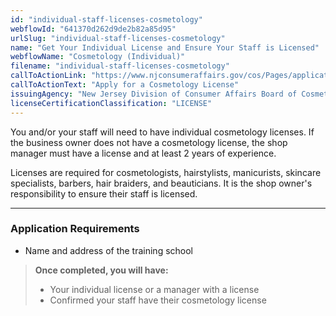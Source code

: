 ```yaml
---
id: "individual-staff-licenses-cosmetology"
webflowId: "641370d262d9de2b82a85d95"
urlSlug: "individual-staff-licenses-cosmetology"
name: "Get Your Individual License and Ensure Your Staff is Licensed"
webflowName: "Cosmetology (Individual)"
filename: "individual-staff-licenses-cosmetology"
callToActionLink: "https://www.njconsumeraffairs.gov/cos/Pages/applications.aspx"
callToActionText: "Apply for a Cosmetology License"
issuingAgency: "New Jersey Division of Consumer Affairs Board of Cosmetology and Hairstyling"
licenseCertificationClassification: "LICENSE"
---
```


You and/or your staff will need to have individual cosmetology licenses. If the business owner does not have a cosmetology license, the shop manager must have a license and at least 2 years of experience.

Licenses are required for cosmetologists, hairstylists, manicurists, skincare specialists, barbers, hair braiders, and beauticians. It is the shop owner's responsibility to ensure their staff is licensed.

---

### Application Requirements

- Name and address of the training school

> **Once completed, you will have:**
>
> - Your individual license or a manager with a license
> - Confirmed your staff have their cosmetology license
